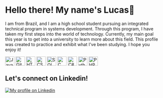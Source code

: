 
# Hello there! My name's Lucas👋

I am from Brazil, and I am a high school student pursuing an integrated technical program in systems development. Through this program, I have taken my first steps into the world of technology. Currently, my main goal this year is to get into a university to learn more about this field. This profile was created to practice and exhibit what I've been studying. I hope you enjoy it!

<div style="display: inline_block">
    <img align="center" alt="JavaScript" title="JavaScript" width="30px" src="https://cdn.jsdelivr.net/gh/devicons/devicon@latest/icons/javascript/javascript-original.svg"/>
    <img align="center" alt="Git" title="Git" width="30px" src="https://cdn.jsdelivr.net/gh/devicons/devicon@latest/icons/git/git-original.svg"/>
    <img align="center" alt="HTML5" title="HTML5" width="30px" src="https://cdn.jsdelivr.net/gh/devicons/devicon@latest/icons/html5/html5-original.svg"/>
    <img align="center" alt="CSS3" title="CSS3" width="30px" src="https://cdn.jsdelivr.net/gh/devicons/devicon@latest/icons/css3/css3-original.svg"/>
    <img align="center" alt="SQL" title="SQL" width="30px" src="https://cdn.jsdelivr.net/gh/devicons/devicon@latest/icons/azuresqldatabase/azuresqldatabase-original.svg"/>
    <img align="center" alt="C" title="C" width="30px" src="https://cdn.jsdelivr.net/gh/devicons/devicon@latest/icons/c/c-original.svg"/>
    <img align="center" alt="C#" title="C#" width="30px" src="https://cdn.jsdelivr.net/gh/devicons/devicon@latest/icons/csharp/csharp-original.svg"/>
    <img align="center" alt="Python" title="Python" width="30px" src="https://cdn.jsdelivr.net/gh/devicons/devicon@latest/icons/python/python-original.svg"/>
    <img align="center" alt="PHP" title="PHP" width="30px" src="https://cdn.jsdelivr.net/gh/devicons/devicon@latest/icons/php/php-original.svg"/>
</div>

     
          

## Let's connect on Linkedin!

 [![My profile on Linkedin](https://img.shields.io/badge/LinkedIn-0077B5?style=for-the-badge&logo=linkedin&logoColor=white)](https://www.linkedin.com/in/lucas-soares-varj%C3%A3o-31a310313/)

          
